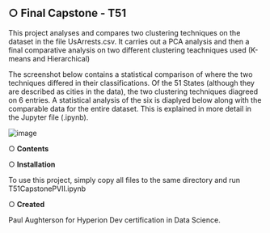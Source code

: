 
## ○ Final Capstone - T51

This project analyses and compares two clustering techniques on the dataset in the file UsArrests.csv.  It  carries out a PCA analysis
and then a final comparative analysis on two different clustering teachniques used (K-means and Hierarchical) 

The screenshot below contains a statistical comparison of where the two techniques differed in their classifications.
Of the 51 States (although they are described as cities in the data), the two clustering techniques diagreed on 6 entries.  A statistical analysis of the six is diaplyed below along with the comparable data for the entire dataset.  This is explained in more detail in the Jupyter file (.ipynb).

![image](https://user-images.githubusercontent.com/122213041/215277102-3f9eee31-8072-4520-8cdf-9fde73b725f6.png)

○ **Contents**



○ **Installation**

To use this project, simply copy all files to the same directory and run T51CapstonePVII.ipynb

○ **Created**

Paul Aughterson for Hyperion Dev certification in Data Science.

